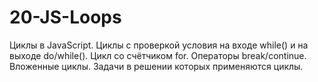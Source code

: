 # 20-JS-Loops

Циклы в JavaScript. Циклы с проверкой условия на входе while() и на выходе do/while(). Цикл со счётчиком for. Операторы break/continue. Вложенные циклы. Задачи в решении которых применяются циклы.
